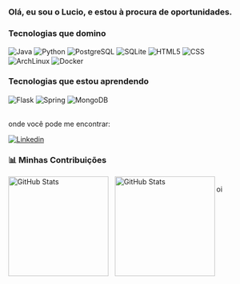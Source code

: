 ###  Olá, eu sou o Lucio, e estou à procura de oportunidades.


### Tecnologias que domino
<div style="display: inline_block">
    <img align="center" alt="Java" src="https://img.shields.io/badge/Java-ED8B00?style=for-the-badge&logo=openjdk&logoColor=white"/>
    <img align="center" alt="Python" src="https://img.shields.io/badge/Python-3776AB?style=for-the-badge&logo=python&logoColor=white" />
    <img align="center" alt="PostgreSQL" src="https://img.shields.io/badge/PostgreSQL-316192?style=for-the-badge&logo=postgresql&logoColor=white">
    <img align="center" alt="SQLite" src="https://img.shields.io/badge/SQLite-07405E?style=for-the-badge&logo=sqlite&logoColor=white">
    <img align="center" alt="HTML5" src="https://img.shields.io/badge/HTML5-E34F26?style=for-the-badge&logo=html5&logoColor=white">
    <img align="center" alt="CSS" src="https://img.shields.io/badge/CSS3-1572B6?style=for-the-badge&logo=css3&logoColor=white">
    </br>
    <img align="center" alt="ArchLinux" src="https://img.shields.io/badge/Arch%20Linux-1793D1?logo=arch-linux&logoColor=fff">
    <img align="center" alt="Docker" src="https://img.shields.io/badge/Docker-2496ED?logo=docker&logoColor=fff">
</div>

### Tecnologias que estou aprendendo
<div>
    <img align="center" alt="Flask" src="https://img.shields.io/badge/Flask-000000?style=for-the-badge&logo=flask&logoColor=white">
    <img align="center" alt="Spring" src="https://img.shields.io/badge/Spring-6DB33F?style=for-the-badge&logo=spring&logoColor=white">
    <img align="center"  alt="MongoDB" src="https://img.shields.io/badge/MongoDB-4EA94B?style=for-the-badge&logo=mongodb&logoColor=white">
</div></br>

onde você pode me encontrar:

[![Linkedin](https://img.shields.io/badge/LinkedIn-0077B5?style=for-the-badge&logo=linkedin&logoColor=white)](https://www.linkedin.com/in/andrei-lucio-a613112a3)

### 📊 Minhas Contribuições
<img 
    align="left" 
    alt="GitHub Stats" 
    height="200" 
    style="padding-right: 10px;" 
    src="https://github-readme-stats.vercel.app/api?username=Luci746&show_icons=true&theme=merko&include_all_commits=true&locale=pt-br" 
/>
<img 
      align="left" 
      alt="GitHub Stats" 
      height="200" 
      src="https://github-readme-stats.vercel.app/api/top-langs/?username=Luci746&theme=merko&layout=compact&custom_title=Tecnologias&langs_count=9" 
/>
</br>
oi
